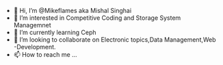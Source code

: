 - 👋 Hi, I’m @Mikeflames aka Mishal Singhai
- 👀 I’m interested in Competitive Coding and Storage System Managemnet
- 🌱 I’m currently learning Ceph
- 💞️ I’m looking to collaborate on Electronic topics,Data Management,Web -Development.
- 📫 How to reach me ...

<!---
Mikeflames/Mikeflames is a ✨ special ✨ repository because its `README.md` (this file) appears on your GitHub profile.
You can click the Preview link to take a look at your changes.
--->
